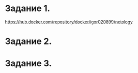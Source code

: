 Задание 1.
=======================

https://hub.docker.com/repository/docker/igor020899/netology

Задание 2.
========================


Задание 3.
=======================


